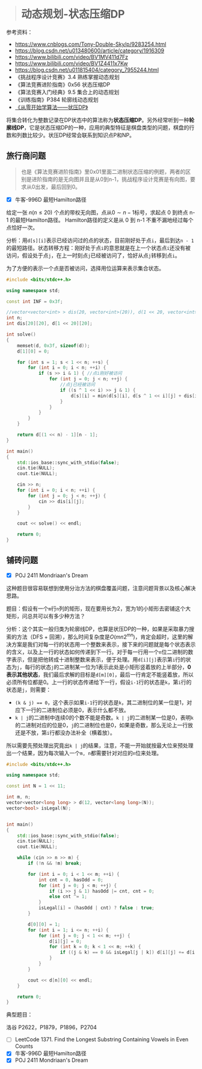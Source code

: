 > # 动态规划-状态压缩DP

参考资料：

* <https://www.cnblogs.com/Tony-Double-Sky/p/9283254.html>
* <https://blog.csdn.net/u013480600/article/category/1916309>
* https://www.bilibili.com/video/BV1MV411d7Fz
* https://www.bilibili.com/video/BV1Z4411x7Kw
* https://blog.csdn.net/u011815404/category_7955244.html
* 《挑战程序设计竞赛》3.4 熟练掌握动态规划
* 《算法竞赛进阶指南》0x56 状态压缩DP
* 《算法竞赛入门经典》9.5 集合上的动态规划
* 《训练指南》P384 轮廓线动态规划
* [《从零开始学算法——状压DP》](http://alg.muyids.com/chapter/dp/%E7%8A%B6%E6%80%81%E5%8E%8B%E7%BC%A9dp.html)

将集合转化为整数记录在DP状态中的算法称为**状态压缩DP**。另外经常听到一种**轮廓线DP**，它是状态压缩DP的一种，应用的典型特征是棋盘类型的问题，棋盘的行数和列数比较少。状压DP经常会联系到知识点P和NP。

## 旅行商问题

> 也是《算法竞赛进阶指南》里0x01里面二进制状态压缩的例题，两者的区别是进阶指南的是无向图并且是从0到n-1，挑战程序设计竞赛是有向图，要求从0出发，最后回到0。
>

- [x] 牛客-996D 最短Hamilton路径

给定一张 $n(n \leq 20)$ 个点的带权无向图，点从$0 \sim n-1$标号，求起点 0 到终点 n-1 的最短Hamilton路径。 Hamilton路径的定义是从 0 到 n-1 不重不漏地经过每个点恰好一次。

分析：用`d[s][i]`表示已经访问过的点的状态，目前刚好处于点`i`，最后到达`n - 1`的最短路径。状态转移方程：刚好处于点`i`的意思就是在上一个状态点`i`还没有被访问，假设处于点`j`，在上一时刻点`j`已经被访问了，恰好从点`j`转移到点`i`。

为了方便的表示一个点是否被访问，选择用位运算来表示集合状态。

```c++
#include <bits/stdc++.h>

using namespace std;

const int INF = 0x3f;

//vector<vector<int> > dis(20, vector<int>(20)), d(1 << 20, vector<int>(20, INF));
int n;
int dis[20][20], d[1 << 20][20];

int solve()
{
	memset(d, 0x3f, sizeof(d));
	d[1][0] = 0;

	for (int s = 1; s < 1 << n; ++s) {
		for (int i = 0; i < n; ++i) {
			if (s >> i & 1) { //点i刚好被访问
				for (int j = 0; j < n; ++j) {
					//点j已经被访问
					if ((s ^ 1 << i) >> j & 1) {
						d[s][i] = min(d[s][i], d[s ^ 1 << i][j] + dis[i][j]);
					}
				}
			}
		}
	}

	return d[(1 << n) - 1][n - 1];
}

int main()
{
	std::ios_base::sync_with_stdio(false);
	cin.tie(NULL);
	cout.tie(NULL);

	cin >> n;
	for (int i = 0; i < n; ++i) {
		for (int j = 0; j < n; ++j) {
			cin >> dis[i][j];
		}
	}

	cout << solve() << endl;

	return 0;
}
```



## 铺砖问题

- [x] POJ 2411 Mondriaan's Dream 

这种题目很容易联想到使用分治方法的棋盘覆盖问题，注意问题背景以及核心解决思路。

题目：假设有一个`m`行`n`列的矩形，现在要用长为2，宽为1的小矩形去密铺这个大矩形，问总共可以有多少种方法？

分析：这个其实一般归类为轮廓线DP，也算是状压DP的一种，如果是采取暴力搜索的方法（DFS + 回溯），那么时间复杂度是$O(mn2^{mn})$，肯定会超时，这里的解决方案是我们对每一行的状态用一个整数来表示，接下来的问题就是每个状态表示的含义，以及上一行的状态如何传递到下一行。对于每一行用一个`n`位二进制的数字表示，但是把他转成十进制整数来表示，便于处理。用`d[i][j]`表示第`i`行的状态为`j`，每行的状态`j`的二进制某一位为1表示此处是小矩形竖着放的上半部分，**0表示其他状态**，我们最后求解的目标是`d[m][0]`，最后一行肯定不能竖着放，所以必须所有位都是0。上一行的状态传递给下一行，假设`i-1`行的状态是`k`，第`i`行的状态是`j`，则需要：

* `(k & j) == 0`，这个表示如果`i-1`行的状态是`k`，其二进制位的某一位是1，对应下一行的二进制位必须是0，表示什么都不放。
* `k | j`的二进制中连续0的个数不能是奇数。`k | j`的二进制某一位是0，表明`k`的二进制对应的位是0，`j`的二进制位也是0，如果是奇数，那么无论上一行放还是不放，第`i`行都没办法补全（横着放）。

所以需要先预处理出究竟出`k | j`的结果，注意，不能一开始就按最大位来预处理出一个结果，因为每次输入一个`m, n`都需要针对对应的`n`位来处理。

```c++
#include <bits/stdc++.h>

using namespace std;

const int N = 1 << 11;

int m, n;
vector<vector<long long> > d(12, vector<long long>(N));
vector<bool> isLegal(N);


int main()
{
	std::ios_base::sync_with_stdio(false);
	cin.tie(NULL);
	cout.tie(NULL);

	while (cin >> n >> m) {
		if (!n && !m) break;

		for (int i = 0; i < 1 << m; ++i) {
			int cnt = 0, hasOdd = 0;
			for (int j = 0; j < m; ++j) {
				if (i >> j & 1) hasOdd |= cnt, cnt = 0;
				else cnt ^= 1;
			}
			isLegal[i] = (hasOdd | cnt) ? false : true;
		}

		d[0][0] = 1;
		for (int i = 1; i <= n; ++i) {
			for (int j = 0; j < 1 << m; ++j) {
				d[i][j] = 0;
				for (int k = 0; k < 1 << m; ++k) {
					if ((j & k) == 0 && isLegal[j | k]) d[i][j] += d[i - 1][k];
				}
			}
		}

		cout << d[n][0] << endl;
	}

	return 0;
}
```







典型题目：

洛谷 P2622，P1879，P1896，P2704

- [ ] LeetCode 1371. Find the Longest Substring Containing Vowels in Even Counts
- [x] 牛客-996D 最短Hamilton路径
- [x] POJ 2411 Mondriaan's Dream 